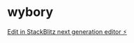 # wybory

[Edit in StackBlitz next generation editor ⚡️](https://stackblitz.com/~/github.com/Nowak20p/wybory)